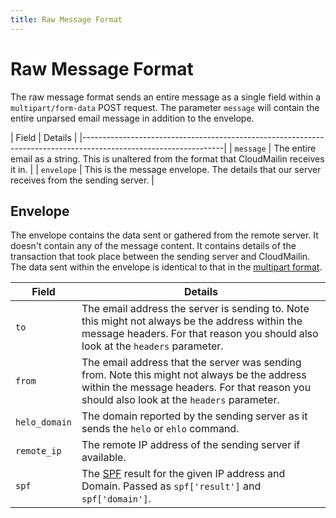 ```yaml
---
title: Raw Message Format
---
```


# Raw Message Format

The raw message format sends an entire message as a single field within a `multipart/form-data` POST request. The parameter `message` will contain the entire unparsed email message in addition to the envelope.

| Field | Details                                                                                                 |
|-----------------------------------------------------------------------------------------------------------------|
| `message`   | The entire email as a string. This is unaltered from the format that CloudMailin receives it in.  |
| `envelope`  | This is the message envelope. The details that our server receives from the sending server.       |

## Envelope

The envelope contains the data sent or gathered from the remote server. It doesn't contain any of the message content. It contains details of the transaction that took place between the sending server and CloudMailin. The data sent within the envelope is identical to that in the [multipart format](/http_post_formats/multipart/#envelope).

| Field         | Details
|---------------|-------------------------------------------------------------------------------------|
| `to`          | The email address the server is sending to. Note this might not always be the address within the message headers. For that reason you should also look at the `headers` parameter. |
| `from`        | The email address that the server was sending from. Note this might not always be the address within the message headers. For that reason you should also look at the `headers` parameter. |
| `helo_domain` | The domain reported by the sending server as it sends the `helo` or `ehlo` command. |
| `remote_ip`   | The remote IP address of the sending server if available.                           |
| `spf`         | The [SPF](/features/spf/) result for the given IP address and Domain. Passed as `spf['result']` and `spf['domain']`. |
